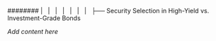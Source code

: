 ######## |   |   |   |   |   |   |   ├── Security Selection in High-Yield vs. Investment-Grade Bonds

*Add content here*
